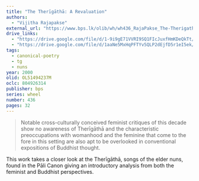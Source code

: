 ```yaml
---
title: "The Therīgāthā: A Revaluation"
authors:
  - "Vijitha Rajapakse"
external_url: "https://www.bps.lk/olib/wh/wh436_RajaPakse_The-Therigatha--A-Revaluation.html"
drive_links:
  - "https://drive.google.com/file/d/1-9i9gE71VVRI9SQ1FIcJuxfHmKDeQkTt/view?usp=sharing"
  - "https://drive.google.com/file/d/1aaNe5MxHqPFTYv5QLP2dEjfD5r1eI5ek/view?usp=drivesdk"
tags:
  - canonical-poetry
  - tg
  - nuns
year: 2000
olid: OL51494237M
oclc: 804926314
publisher: bps
series: wheel
number: 436
pages: 32
---
```


>Notable cross-culturally conceived feminist critiques of this decade show no awareness of
Therīgāthā and the characteristic preoccupations with
womanhood and the feminine that come to the fore in this
setting are also apt to be overlooked in conventional
expositions of Buddhist thought.

This work takes a closer look at the Therīgāthā, songs of the elder nuns, found in the Pāli Canon giving an introductory analysis from both the feminist and Buddhist perspectives.
